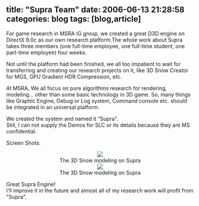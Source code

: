title: "Supra Team"
date: 2006-06-13 21:28:58
categories: blog
tags: [blog,article]
---
For game research in MSRA IG group, we created a great D3D engine on DirectX 9.0c as our own research platform.The whole work about Supra takes three members (one full-time employee, one full-time student, one part-time employee) four weeks.

Not until the platform had been finished, we all too impatient to wait for transferring and creating our research projects on it, like 3D Snow Creator for MGS, GPU Gradient HDR Compression, etc.  
  
At MSRA, We all focus on pure algorithms research for rendering, modeling... other than some basic technology in 3D game. So, many things like Graphic Engine, Debug or Log system, Command console etc. should be integrated in an universal platform.  
  
We created the system and named it "Supra".  
Still, I can not supply the Demos for SLC or its details because they are MS confidential.

Screen Shots:
<div style="text-align:center;"><img src="http://blog.scorpionstudio.com:8090/projects/supra/supra3b.jpg" style="vertical-align:middle;"/></div>
<div style="text-align:center;">The 3D Snow modeling on Supra</div>
<div style="text-align:center;"><img src="http://blog.scorpionstudio.com:8090/projects/supra/supra4b.jpg" style="vertical-align:middle;"/></div>
<div style="text-align:center;">The 3D Snow modeling on Supra</div>    
  
  
Great Supra Engine!  
I'll improve it in the future and  almost all of my research work will profit from  "Supra".
